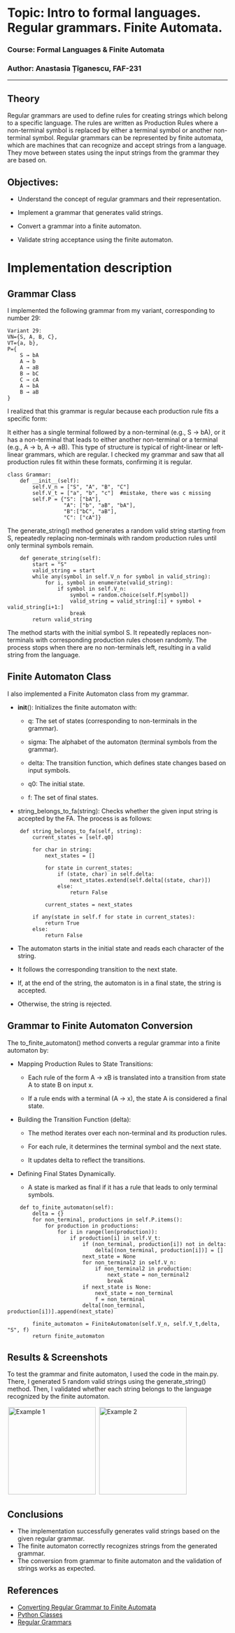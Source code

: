 # Topic: Intro to formal languages. Regular grammars. Finite Automata.


### Course: Formal Languages & Finite Automata
### Author: Anastasia Țîganescu, FAF-231

----

## Theory
Regular grammars  are used to define rules for creating strings which
belong to a specific language. The rules are written as Production Rules
where a non-terminal symbol is replaced by either a terminal symbol or another non-terminal symbol. 
Regular grammars can be represented by finite automata, which are machines that can recognize
and accept strings from a language. They move between states using the input strings from the grammar they are based on.


## Objectives:

* Understand the concept of regular grammars and their representation.

* Implement a grammar that generates valid strings.

* Convert a grammar into a finite automaton.

* Validate string acceptance using the finite automaton.

# Implementation description

## Grammar Class
I implemented the following grammar from my variant, corresponding to number 29: 

```
Variant 29:
VN={S, A, B, C},
VT={a, b}, 
P={ 
    S → bA     
    A → b    
    A → aB   
    B → bC    
    C → cA
    A → bA
    B → aB
}
```
I realized that this grammar is regular because each production rule fits a specific form:

It either has a single terminal followed by a non-terminal (e.g., S → bA), or
it has a non-terminal that leads to either another non-terminal or a terminal (e.g., A → b, A → aB).
This type of structure is typical of right-linear or left-linear grammars, which are regular. I checked my grammar and saw that all production rules fit within these formats, confirming it is regular.
```
class Grammar:
    def __init__(self):
        self.V_n = ["S", "A", "B", "C"]
        self.V_t = ["a", "b", "c"]  #mistake, there was c missing
        self.P = {"S": ["bA"],
                  "A": ["b", "aB", "bA"],
                  "B":["bC", "aB"],
                  "C": ["cA"]}

```

The generate_string() method generates a random valid string starting from S, repeatedly replacing non-terminals with random production rules until only terminal symbols remain.

```
    def generate_string(self):
        start = "S"
        valid_string = start
        while any(symbol in self.V_n for symbol in valid_string):
            for i, symbol in enumerate(valid_string):
                if symbol in self.V_n:
                    symbol = random.choice(self.P[symbol])
                    valid_string = valid_string[:i] + symbol + valid_string[i+1:]
                    break
        return valid_string
```

The method starts with the initial symbol S. It repeatedly replaces non-terminals with 
corresponding production rules chosen randomly. The process stops when there are no non-terminals left, resulting in a valid string from the language.

## Finite Automaton Class

I also implemented a Finite Automaton class from my grammar. 

* __init__(): Initializes the finite automaton with:

  * q: The set of states (corresponding to non-terminals in the grammar).

  * sigma: The alphabet of the automaton (terminal symbols from the grammar).

  * delta: The transition function, which defines state changes based on input symbols.

  * q0: The initial state.

  * f: The set of final states.

* string_belongs_to_fa(string): Checks whether the given input string is accepted by the FA. The process is as follows:

```
    def string_belongs_to_fa(self, string):
        current_states = [self.q0]

        for char in string:
            next_states = []

            for state in current_states:
                if (state, char) in self.delta:
                    next_states.extend(self.delta[(state, char)])
                else:
                    return False

            current_states = next_states

        if any(state in self.f for state in current_states):
            return True
        else:
            return False
```

* The automaton starts in the initial state and reads each character of the string.

* It follows the corresponding transition to the next state.

* If, at the end of the string, the automaton is in a final state, the string is accepted.

* Otherwise, the string is rejected.

## Grammar to Finite Automaton Conversion
The to_finite_automaton() method converts a regular grammar into a finite automaton by:

* Mapping Production Rules to State Transitions:

    * Each rule of the form A → xB is translated into a transition from state A to state B on input x.

    * If a rule ends with a terminal (A → x), the state A is considered a final state.

* Building the Transition Function (delta):

    * The method iterates over each non-terminal and its production rules.

    * For each rule, it determines the terminal symbol and the next state.

    * It updates delta to reflect the transitions.

* Defining Final States Dynamically.

    * A state is marked as final if it has a rule that leads to only terminal symbols.
```
    def to_finite_automaton(self):
        delta = {}
        for non_terminal, productions in self.P.items():
            for production in productions:
                for i in range(len(production)):
                    if production[i] in self.V_t:
                        if (non_terminal, production[i]) not in delta:
                            delta[(non_terminal, production[i])] = []
                        next_state = None
                        for non_terminal2 in self.V_n:
                            if non_terminal2 in production:
                                next_state = non_terminal2
                                break
                        if next_state is None:
                            next_state = non_terminal
                            f = non_terminal
                        delta[(non_terminal, production[i])].append(next_state)

        finite_automaton = FiniteAutomaton(self.V_n, self.V_t,delta, "S", f)
        return finite_automaton
```

## Results & Screenshots 
To test the grammar and finite automaton, I used the code in the main.py.
There, I generated 5 random valid strings using the generate_string() method. Then, I validated whether each string belongs to the language recognized by the finite automaton.

<img src="./img.png" alt="Example 1" width="200" height="200" style="border: 2px solid white;">
<img src="./img_1.png" alt="Example 2" width="200" height="200" style="border: 2px solid white;">


## Conclusions
* The implementation successfully generates valid strings based on the given regular grammar.
* The finite automaton correctly recognizes strings from the generated grammar.
* The conversion from grammar to finite automaton and the validation of strings works as expected.

## References
* [Converting Regular Grammar to Finite Automata ](https://www.youtube.com/watch?v=frzs_IWiiqQ)
* [Python Classes](https://realpython.com/python-classes/)
* [Regular Grammars](https://www.geeksforgeeks.org/regular-grammar-model-regular-grammars/)